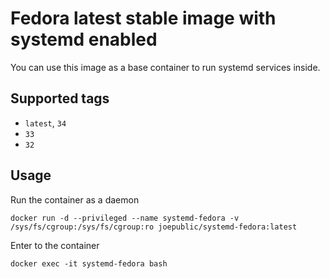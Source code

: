 # Fedora latest stable image with systemd enabled

You can use this image as a base container to run systemd services inside.

## Supported tags
 - `latest`, `34`
 - `33`
 - `32`

## Usage

Run the container as a daemon

`docker run -d --privileged --name systemd-fedora -v /sys/fs/cgroup:/sys/fs/cgroup:ro joepublic/systemd-fedora:latest`

Enter to the container

`docker exec -it systemd-fedora bash`
